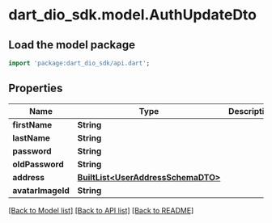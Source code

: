 # dart_dio_sdk.model.AuthUpdateDto

## Load the model package
```dart
import 'package:dart_dio_sdk/api.dart';
```

## Properties
Name | Type | Description | Notes
------------ | ------------- | ------------- | -------------
**firstName** | **String** |  | [optional] 
**lastName** | **String** |  | [optional] 
**password** | **String** |  | [optional] 
**oldPassword** | **String** |  | [optional] 
**address** | [**BuiltList&lt;UserAddressSchemaDTO&gt;**](UserAddressSchemaDTO.md) |  | [optional] 
**avatarImageId** | **String** |  | [optional] 

[[Back to Model list]](../README.md#documentation-for-models) [[Back to API list]](../README.md#documentation-for-api-endpoints) [[Back to README]](../README.md)


